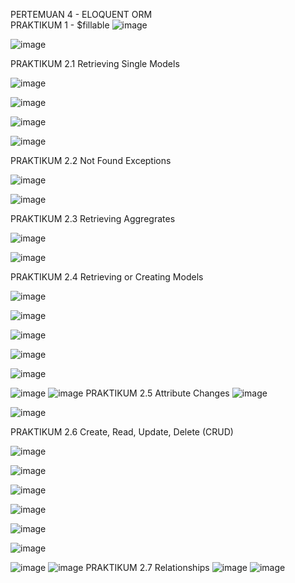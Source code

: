 PERTEMUAN 4 - ELOQUENT ORM
<br>
PRAKTIKUM 1 - $fillable
![image](https://github.com/Pattricyasonnya/Pemrogramman-Web-Lanjut/assets/143475853/df709944-7b90-4726-8bf3-af948366eb99)

![image](https://github.com/Pattricyasonnya/Pemrogramman-Web-Lanjut/assets/143475853/798c2984-f0db-4d67-a08a-daed1f926e68)

PRAKTIKUM 2.1 Retrieving Single Models

![image](https://github.com/Pattricyasonnya/Pemrogramman-Web-Lanjut/assets/143475853/bfe5a801-7119-4c7c-af04-1b7811f8d9bf)

![image](https://github.com/Pattricyasonnya/Pemrogramman-Web-Lanjut/assets/143475853/5b02fcec-649a-4ccc-be0d-773f7a78a4cd)

![image](https://github.com/Pattricyasonnya/Pemrogramman-Web-Lanjut/assets/143475853/00dd4449-a28c-4c8b-9643-7f943a224232)

![image](https://github.com/Pattricyasonnya/Pemrogramman-Web-Lanjut/assets/143475853/34f14dd1-3d0a-431b-a4b8-946e76cc2f78)

PRAKTIKUM 2.2 Not Found Exceptions

![image](https://github.com/Pattricyasonnya/Pemrogramman-Web-Lanjut/assets/143475853/be1abc3f-c53d-4182-a290-f6a55c1c45ed)

![image](https://github.com/Pattricyasonnya/Pemrogramman-Web-Lanjut/assets/143475853/a912058f-0af4-4334-b7f0-56ac7f233b3c)

PRAKTIKUM 2.3 Retrieving Aggregrates

![image](https://github.com/Pattricyasonnya/Pemrogramman-Web-Lanjut/assets/143475853/9f3acbb8-3304-4dbf-ba70-668fa103d4fc)

![image](https://github.com/Pattricyasonnya/Pemrogramman-Web-Lanjut/assets/143475853/5179067c-55c6-4a6d-995f-9901300e468e)

PRAKTIKUM 2.4 Retrieving or Creating Models

![image](https://github.com/Pattricyasonnya/Pemrogramman-Web-Lanjut/assets/143475853/3636ce67-903f-422c-bb89-34cabaa50958)

![image](https://github.com/Pattricyasonnya/Pemrogramman-Web-Lanjut/assets/143475853/45a4fb0e-830b-47da-a596-24002d9d56ec)

![image](https://github.com/Pattricyasonnya/Pemrogramman-Web-Lanjut/assets/143475853/b2946d20-cbd5-4321-8ac0-2e0d9bee5396)

![image](https://github.com/Pattricyasonnya/Pemrogramman-Web-Lanjut/assets/143475853/9f51e5c3-5a03-4b79-9d9c-baf0aeb6f816)

![image](https://github.com/Pattricyasonnya/Pemrogramman-Web-Lanjut/assets/143475853/4af1e87d-223d-43fe-8594-55e5472d71c9)

![image](https://github.com/Pattricyasonnya/Pemrogramman-Web-Lanjut/assets/143475853/99ad79ce-beb5-47d9-b396-0a653ba0dc3a)
![image](https://github.com/Pattricyasonnya/Pemrogramman-Web-Lanjut/assets/143475853/e8fbf05a-845a-4dae-8fd0-2007b6d0dc91)
PRAKTIKUM 2.5 Attribute Changes
![image](https://github.com/Pattricyasonnya/Pemrogramman-Web-Lanjut/assets/143475853/62b77826-1957-413b-a781-6c567aa32ca6)

![image](https://github.com/Pattricyasonnya/Pemrogramman-Web-Lanjut/assets/143475853/0f5eb278-5c69-42ff-a0ad-38fa5429c6ab)

PRAKTIKUM 2.6 Create, Read, Update, Delete (CRUD)

![image](https://github.com/Pattricyasonnya/Pemrogramman-Web-Lanjut/assets/143475853/c3a5109b-810d-411c-96e9-f569b8b0518c)

![image](https://github.com/Pattricyasonnya/Pemrogramman-Web-Lanjut/assets/143475853/000aaa2a-0e39-4bf1-b0da-52ead71f931d)

![image](https://github.com/Pattricyasonnya/Pemrogramman-Web-Lanjut/assets/143475853/0ea8e295-49af-42af-91c9-3ae80d0329e0)

![image](https://github.com/Pattricyasonnya/Pemrogramman-Web-Lanjut/assets/143475853/81649935-5e04-485a-8554-3d60a0042220)

![image](https://github.com/Pattricyasonnya/Pemrogramman-Web-Lanjut/assets/143475853/731e5176-d786-4da8-aa45-7210ee313865)

![image](https://github.com/Pattricyasonnya/Pemrogramman-Web-Lanjut/assets/143475853/24d4501e-7743-4676-8910-2d7f7a7cc465)

![image](https://github.com/Pattricyasonnya/Pemrogramman-Web-Lanjut/assets/143475853/62a5e6a1-ddc5-4c78-bae5-66abdfdd83c4)
![image](https://github.com/Pattricyasonnya/Pemrogramman-Web-Lanjut/assets/143475853/e664cdae-47e9-47fb-bb8b-418671d7cdc2)
PRAKTIKUM 2.7 Relationships
![image](https://github.com/Pattricyasonnya/Pemrogramman-Web-Lanjut/assets/143475853/6c98c0bb-789b-4b82-917b-bfaa30d1bfcb)
![image](https://github.com/Pattricyasonnya/Pemrogramman-Web-Lanjut/assets/143475853/54d90ba3-064a-4eea-ac97-7e9de23035a2)
